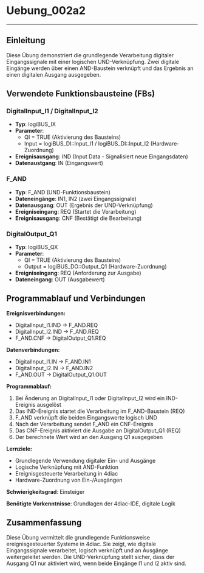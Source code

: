 # Uebung_002a2

* * * * * * * * * *

## Einleitung
Diese Übung demonstriert die grundlegende Verarbeitung digitaler Eingangssignale mit einer logischen UND-Verknüpfung. Zwei digitale Eingänge werden über einen AND-Baustein verknüpft und das Ergebnis an einen digitalen Ausgang ausgegeben.

## Verwendete Funktionsbausteine (FBs)

### DigitalInput_I1 / DigitalInput_I2
- **Typ**: logiBUS_IX
- **Parameter**: 
  - QI = TRUE (Aktivierung des Bausteins)
  - Input = logiBUS_DI::Input_I1 / logiBUS_DI::Input_I2 (Hardware-Zuordnung)
- **Ereignisausgang**: IND (Input Data - Signalisiert neue Eingangsdaten)
- **Datenaustgang**: IN (Eingangswert)

### F_AND
- **Typ**: F_AND (UND-Funktionsbaustein)
- **Dateneingänge**: IN1, IN2 (zwei Eingangssignale)
- **Datenausgang**: OUT (Ergebnis der UND-Verknüpfung)
- **Ereigniseingang**: REQ (Startet die Verarbeitung)
- **Ereignisausgang**: CNF (Bestätigt die Bearbeitung)

### DigitalOutput_Q1
- **Typ**: logiBUS_QX
- **Parameter**:
  - QI = TRUE (Aktivierung des Bausteins)
  - Output = logiBUS_DO::Output_Q1 (Hardware-Zuordnung)
- **Ereigniseingang**: REQ (Anforderung zur Ausgabe)
- **Dateneingang**: OUT (Ausgabewert)

## Programmablauf und Verbindungen

**Ereignisverbindungen:**
- DigitalInput_I1.IND → F_AND.REQ
- DigitalInput_I2.IND → F_AND.REQ
- F_AND.CNF → DigitalOutput_Q1.REQ

**Datenverbindungen:**
- DigitalInput_I1.IN → F_AND.IN1
- DigitalInput_I2.IN → F_AND.IN2
- F_AND.OUT → DigitalOutput_Q1.OUT

**Programmablauf:**
1. Bei Änderung an DigitalInput_I1 oder DigitalInput_I2 wird ein IND-Ereignis ausgelöst
2. Das IND-Ereignis startet die Verarbeitung im F_AND-Baustein (REQ)
3. F_AND verknüpft die beiden Eingangswerte logisch UND
4. Nach der Verarbeitung sendet F_AND ein CNF-Ereignis
5. Das CNF-Ereignis aktiviert die Ausgabe an DigitalOutput_Q1 (REQ)
6. Der berechnete Wert wird an den Ausgang Q1 ausgegeben

**Lernziele:**
- Grundlegende Verwendung digitaler Ein- und Ausgänge
- Logische Verknüpfung mit AND-Funktion
- Ereignisgesteuerte Verarbeitung in 4diac
- Hardware-Zuordnung von Ein-/Ausgängen

**Schwierigkeitsgrad**: Einsteiger

**Benötigte Vorkenntnisse**: Grundlagen der 4diac-IDE, digitale Logik

## Zusammenfassung
Diese Übung vermittelt die grundlegende Funktionsweise ereignisgesteuerter Systeme in 4diac. Sie zeigt, wie digitale Eingangssignale verarbeitet, logisch verknüpft und an Ausgänge weitergeleitet werden. Die UND-Verknüpfung stellt sicher, dass der Ausgang Q1 nur aktiviert wird, wenn beide Eingänge I1 und I2 aktiv sind.